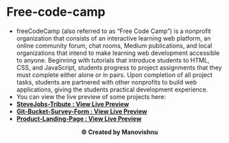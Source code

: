 # Free-code-camp
* freeCodeCamp (also referred to as “Free Code Camp”) is a nonprofit organization that consists of an interactive learning web platform, an online community forum, chat rooms, Medium publications, and local organizations that intend to make learning web development accessible to anyone. Beginning with tutorials that introduce students to HTML, CSS, and JavaScript, students progress to project assignments that they must complete either alone or in pairs. Upon completion of all project tasks, students are partnered with other nonprofits to build web applications, giving the students practical development experience.
* You can view the live preview of some projects here:
* **[SteveJobs-Tribute : View Live Preview](https://amanovishnu.github.io/Free-Code-Camp/Steve-Jobs-Tribute/index.html)**
* **[Git-Bucket-Survey-Form : View Live Preview](https://amanovishnu.github.io/Free-Code-Camp/Feedback-Form/index.html)**
* **[Product-Landing-Page : View Live Preview](https://amanovishnu.github.io/Free-Code-Camp/Product-Landing-Page/index.html)**
**<p align="center">© Created by Manovishnu</p>**
